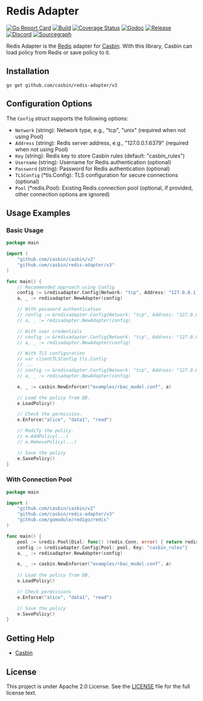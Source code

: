 Redis Adapter
====

[![Go Report Card](https://goreportcard.com/badge/github.com/casbin/redis-adapter)](https://goreportcard.com/report/github.com/casbin/redis-adapter)
[![Build](https://github.com/casbin/redis-adapter/actions/workflows/ci.yml/badge.svg)](https://github.com/casbin/redis-adapter/actions/workflows/ci.yml)
[![Coverage Status](https://coveralls.io/repos/github/casbin/redis-adapter/badge.svg?branch=master)](https://coveralls.io/github/casbin/redis-adapter?branch=master)
[![Godoc](https://godoc.org/github.com/casbin/redis-adapter?status.svg)](https://pkg.go.dev/github.com/casbin/redis-adapter/v3)
[![Release](https://img.shields.io/github/release/casbin/redis-adapter.svg)](https://github.com/casbin/redis-adapter/releases/latest)
[![Discord](https://img.shields.io/discord/1022748306096537660?logo=discord&label=discord&color=5865F2)](https://discord.gg/S5UjpzGZjN)
[![Sourcegraph](https://sourcegraph.com/github.com/casbin/redis-adapter/-/badge.svg)](https://sourcegraph.com/github.com/casbin/redis-adapter?badge)

Redis Adapter is the [Redis](https://redis.io/) adapter for [Casbin](https://github.com/casbin/casbin). With this library, Casbin can load policy from Redis or save policy to it.

## Installation

    go get github.com/casbin/redis-adapter/v3

## Configuration Options

The `Config` struct supports the following options:

- `Network` (string): Network type, e.g., "tcp", "unix" (required when not using Pool)
- `Address` (string): Redis server address, e.g., "127.0.0.1:6379" (required when not using Pool)
- `Key` (string): Redis key to store Casbin rules (default: "casbin_rules")
- `Username` (string): Username for Redis authentication (optional)
- `Password` (string): Password for Redis authentication (optional)
- `TLSConfig` (*tls.Config): TLS configuration for secure connections (optional)
- `Pool` (*redis.Pool): Existing Redis connection pool (optional, if provided, other connection options are ignored)

## Usage Examples

### Basic Usage

```go
package main

import (
	"github.com/casbin/casbin/v2"
	"github.com/casbin/redis-adapter/v3"
)

func main() {
	// Recommended approach using Config
	config := &redisadapter.Config{Network: "tcp", Address: "127.0.0.1:6379"}
	a, _ := redisadapter.NewAdapter(config)

	// With password authentication
	// config := &redisadapter.Config{Network: "tcp", Address: "127.0.0.1:6379", Password: "123"}
	// a, _ := redisadapter.NewAdapter(config)

	// With user credentials
	// config := &redisadapter.Config{Network: "tcp", Address: "127.0.0.1:6379", Username: "user", Password: "pass"}
	// a, _ := redisadapter.NewAdapter(config)

	// With TLS configuration
	// var clientTLSConfig tls.Config
	// ...
	// config := &redisadapter.Config{Network: "tcp", Address: "127.0.0.1:6379", Username: "testAccount", Password: "123456", TLSConfig: &clientTLSConfig}
	// a, _ := redisadapter.NewAdapter(config)

	e, _ := casbin.NewEnforcer("examples/rbac_model.conf", a)

	// Load the policy from DB.
	e.LoadPolicy()

	// Check the permission.
	e.Enforce("alice", "data1", "read")

	// Modify the policy.
	// e.AddPolicy(...)
	// e.RemovePolicy(...)

	// Save the policy
	e.SavePolicy()
}
```

### With Connection Pool

```go
package main

import (
	"github.com/casbin/casbin/v2"
	"github.com/casbin/redis-adapter/v3"
	"github.com/gomodule/redigo/redis"
)

func main() {
	pool := &redis.Pool{Dial: func() (redis.Conn, error) { return redis.Dial("tcp", "127.0.0.1:6379") }}
	config := &redisadapter.Config{Pool: pool, Key: "casbin_rules"}
	a, _ := redisadapter.NewAdapter(config)

	e, _ := casbin.NewEnforcer("examples/rbac_model.conf", a)
	
	// Load the policy from DB.
	e.LoadPolicy()

	// Check permissions
	e.Enforce("alice", "data1", "read")

	// Save the policy
	e.SavePolicy()
}
```

## Getting Help

- [Casbin](https://github.com/casbin/casbin)

## License

This project is under Apache 2.0 License. See the [LICENSE](LICENSE) file for the full license text.
